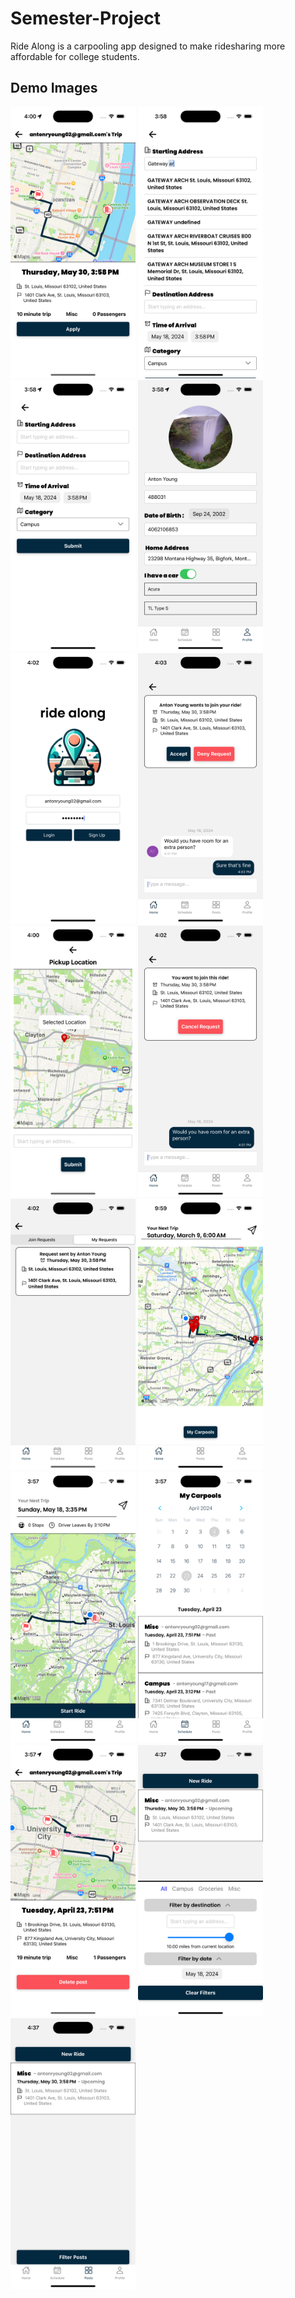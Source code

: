 # Semester-Project

Ride Along is a carpooling app designed to make ridesharing more affordable for college students.

## Demo Images

<p align="left">
  <img src="./images/image1.png" alt="Image 1" width="200">
  <img src="./images/image2.png" alt="Image 2" width="200">
  <img src="./images/image3.png" alt="Image 3" width="200">
  <img src="./images/image4.png" alt="Image 4" width="200">
  <img src="./images/image5.png" alt="Image 5" width="200">
  <img src="./images/image6.png" alt="Image 6" width="200">
  <img src="./images/image7.png" alt="Image 7" width="200">
  <img src="./images/image8.png" alt="Image 8" width="200">
  <img src="./images/image9.png" alt="Image 9" width="200">
  <img src="./images/image10.png" alt="Image 10" width="200">
  <img src="./images/image11.png" alt="Image 11" width="200">
  <img src="./images/image12.png" alt="Image 12" width="200">
  <img src="./images/image13.png" alt="Image 13" width="200">
  <img src="./images/image14.png" alt="Image 14" width="200">
  <img src="./images/image15.png" alt="Image 15" width="200">
</p>
